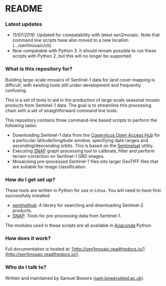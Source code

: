 # README #

### Latest updates ###

* _11/07/2019_: Updated for compatability with latest sen2mosaic. Note that command line scripts have also moved to a new location (.../sen1mosaic/cli).
* Now compatable with Python 3. It should remain possible to run these scripts with Python 2, but this will no longer be supported.

### What is this repository for? ###

Building large-scale mosaics of Sentinel-1 data for land cover mapping is difficult, with existing tools still under-development and frequently confusing.

This is a set of tools to aid in the production of large-scale seasonal mosaic products from Sentinel-1 data. The goal is to streamline this processing chain with a set of straightforward command line tools.

This repository contains three command-line based scripts to perform the following tasks:

* Downloading Sentinel-1 data from the [Copernicus Open Access Hub](https://scihub.copernicus.eu/) for a particular latitude/longitude window, specifying date ranges and ascending/descending orbits. This is based on the [Sentinelsat](https://github.com/sentinelsat/sentinelsat) utility.
* Executing [SNAP](http://step.esa.int/main/toolboxes/snap/) graph processing tool to calibrate, filter and perform terrain-correction on Sentinel-1 GRD images.
* Mosaicking pre-processed Sentinel-1 files into larger GeoTIFF files that are suitable for image classification.

### How do I get set up? ###

These tools are written in Python for use in Linux. You will need to have first successfully installed:

* [sentinelhub](https://github.com/sinergise/sentinelhub): A library for searching and downloading Sentinel-2 products.
* [SNAP](http://step.esa.int/main/toolboxes/snap/): Tools for pre-processing data from Sentinel-1.

The modules used in these scripts are all available in [Anaconda](https://www.anaconda.com/download/) Python.

### How does it work? ###

Full documentation is hosted at: [http://sen1mosaic.readthedocs.io/](http://sen1mosaic.readthedocs.io/).

### Who do I talk to? ###

Written and maintained by Samuel Bowers ([sam.bowers@ed.ac.uk](mailto:sam.bowers@ed.ac.uk)).
